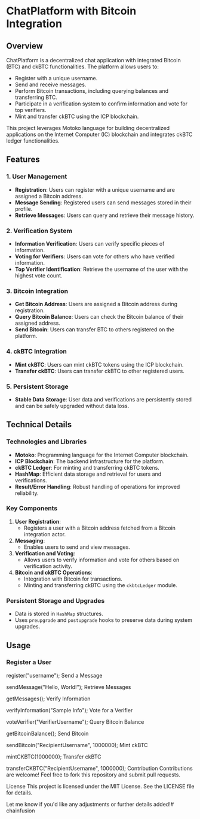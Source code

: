 # ChatPlatform with Bitcoin Integration

## Overview

ChatPlatform is a decentralized chat application with integrated Bitcoin (BTC) and ckBTC functionalities. The platform allows users to:
- Register with a unique username.
- Send and receive messages.
- Perform Bitcoin transactions, including querying balances and transferring BTC.
- Participate in a verification system to confirm information and vote for top verifiers.
- Mint and transfer ckBTC using the ICP blockchain.

This project leverages Motoko language for building decentralized applications on the Internet Computer (IC) blockchain and integrates ckBTC ledger functionalities.

## Features

### 1. User Management
- **Registration**: Users can register with a unique username and are assigned a Bitcoin address.
- **Message Sending**: Registered users can send messages stored in their profile.
- **Retrieve Messages**: Users can query and retrieve their message history.

### 2. Verification System
- **Information Verification**: Users can verify specific pieces of information.
- **Voting for Verifiers**: Users can vote for others who have verified information.
- **Top Verifier Identification**: Retrieve the username of the user with the highest vote count.

### 3. Bitcoin Integration
- **Get Bitcoin Address**: Users are assigned a Bitcoin address during registration.
- **Query Bitcoin Balance**: Users can check the Bitcoin balance of their assigned address.
- **Send Bitcoin**: Users can transfer BTC to others registered on the platform.

### 4. ckBTC Integration
- **Mint ckBTC**: Users can mint ckBTC tokens using the ICP blockchain.
- **Transfer ckBTC**: Users can transfer ckBTC to other registered users.

### 5. Persistent Storage
- **Stable Data Storage**: User data and verifications are persistently stored and can be safely upgraded without data loss.

## Technical Details

### Technologies and Libraries
- **Motoko**: Programming language for the Internet Computer blockchain.
- **ICP Blockchain**: The backend infrastructure for the platform.
- **ckBTC Ledger**: For minting and transferring ckBTC tokens.
- **HashMap**: Efficient data storage and retrieval for users and verifications.
- **Result/Error Handling**: Robust handling of operations for improved reliability.

### Key Components
1. **User Registration**:
   - Registers a user with a Bitcoin address fetched from a Bitcoin integration actor.
2. **Messaging**:
   - Enables users to send and view messages.
3. **Verification and Voting**:
   - Allows users to verify information and vote for others based on verification activity.
4. **Bitcoin and ckBTC Operations**:
   - Integration with Bitcoin for transactions.
   - Minting and transferring ckBTC using the `ckbtcLedger` module.

### Persistent Storage and Upgrades
- Data is stored in `HashMap` structures.
- Uses `preupgrade` and `postupgrade` hooks to preserve data during system upgrades.

## Usage

### Register a User

register("username");
Send a Message

sendMessage("Hello, World!");
Retrieve Messages

getMessages();
Verify Information

verifyInformation("Sample Info");
Vote for a Verifier

voteVerifier("VerifierUsername");
Query Bitcoin Balance

getBitcoinBalance();
Send Bitcoin

sendBitcoin("RecipientUsername", 1000000);
Mint ckBTC

mintCKBTC(1000000);
Transfer ckBTC

transferCKBTC("RecipientUsername", 1000000);
Contribution
Contributions are welcome! Feel free to fork this repository and submit pull requests.

License
This project is licensed under the MIT License. See the LICENSE file for details.



Let me know if you'd like any adjustments or further details added!# chainfusion
